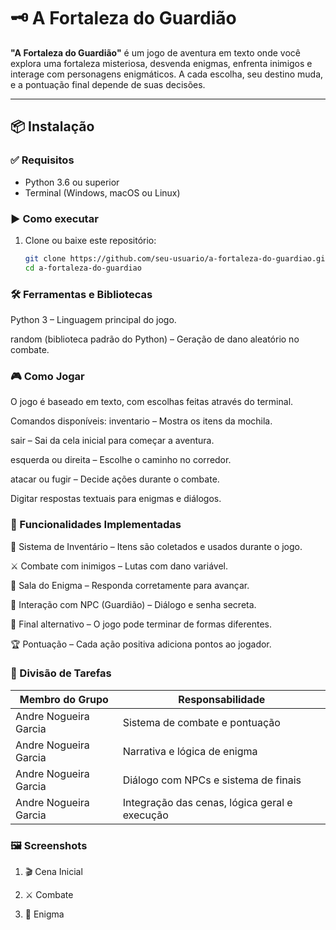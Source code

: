 # 🗝️ A Fortaleza do Guardião

**"A Fortaleza do Guardião"** é um jogo de aventura em texto onde você explora uma fortaleza misteriosa, desvenda enigmas, enfrenta inimigos e interage com personagens enigmáticos. A cada escolha, seu destino muda, e a pontuação final depende de suas decisões.

---

## 📦 Instalação

### ✅ Requisitos
- Python 3.6 ou superior
- Terminal (Windows, macOS ou Linux)

### ▶️ Como executar
1. Clone ou baixe este repositório:
   ```bash
   git clone https://github.com/seu-usuario/a-fortaleza-do-guardiao.git
   cd a-fortaleza-do-guardiao

### 🛠️ Ferramentas e Bibliotecas
Python 3 – Linguagem principal do jogo.

random (biblioteca padrão do Python) – Geração de dano aleatório no combate.

### 🎮 Como Jogar
O jogo é baseado em texto, com escolhas feitas através do terminal.

Comandos disponíveis:
inventario – Mostra os itens da mochila.

sair – Sai da cela inicial para começar a aventura.

esquerda ou direita – Escolhe o caminho no corredor.

atacar ou fugir – Decide ações durante o combate.

Digitar respostas textuais para enigmas e diálogos.

### 🔑 Funcionalidades Implementadas
🎒 Sistema de Inventário – Itens são coletados e usados durante o jogo.

⚔️ Combate com inimigos – Lutas com dano variável.

🧠 Sala do Enigma – Responda corretamente para avançar.

🧙 Interação com NPC (Guardião) – Diálogo e senha secreta.

🌟 Final alternativo – O jogo pode terminar de formas diferentes.

🏆 Pontuação – Cada ação positiva adiciona pontos ao jogador.

### 👥 Divisão de Tarefas 
|Membro do Grupo | Responsabilidade
|---------------- |-----------------|
|Andre Nogueira Garcia |	Sistema de combate e pontuação
|Andre Nogueira Garcia |	Narrativa e lógica de enigma
|Andre Nogueira Garcia |	Diálogo com NPCs e sistema de finais
|Andre Nogueira Garcia |	Integração das cenas, lógica geral e execução

### 🖼️ Screenshots
1. 🎬 Cena Inicial




2. ⚔️ Combate




3. 🧠 Enigma


